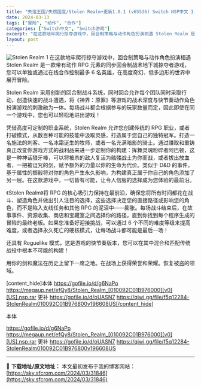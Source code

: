 ```yaml
---
title: "失落王国/失窃国度/Stolen Realm+更新1.0.1 (v65536) Switch NSP中文 1.2G"
date: 2024-03-13
tags: ["冒险", "动作", "合作"]
categories: ["Switch中文", "Switch游戏"]
excerpt: "在这款地牢爬行掠夺游戏中，回合制策略与动作角色扮演相遇 Stolen Realm 是一款带有动作 RPG 元素的同步回合制战术地下城掠夺者游戏，您可以单独或通过在线合作控制最多 6 名英雄，在高度奇幻、低多边形的世界中展开冒险。 Stolen Realm 采用创新的回合制战斗系统，同时回合允许每个团&hellip;"
layout: post
---
```


<img class="aligncenter" src="https://sky.sfcrom.com/wp-content/uploads/2024/03/20240329101214-37eee.jpeg" alt="Stolen Realm 1" />
在这款地牢爬行掠夺游戏中，回合制策略与动作角色扮演相遇
Stolen Realm 是一款带有动作 RPG 元素的同步回合制战术地下城掠夺者游戏，您可以单独或通过在线合作控制最多 6 名英雄，在高度奇幻、低多边形的世界中展开冒险。

Stolen Realm 采用创新的回合制战斗系统，同时回合允许每个团队同时采取行动，创造快速的战斗遭遇，将《神界：原罪》等游戏的战术深度与快节奏动作角色扮演游戏的刺激融为一体。每场战斗都会根据参与的玩家数量而定，因此即使在同一个游戏中，您也可以轻松地进出游戏！

凭借高度可定制的职业系统，Stolen Realm 允许您创建传统的 RPG 职业，或者打破模式，从数百种可能的技能中汲取灵感，打造属于您自己的独特冠军。打造一名施法的刺客、一名冰霜诞生的牧师，或者一名充满暗影的骑士。通过赚取和重铸真正改变你游戏方式的战利品来进一步定制你的构建：挥舞灵魂粉碎者阿巴顿，这是一种神话狼牙棒，可以将被杀的敌人复活为骷髅战士为你而战，或者拔出放血者，一把被诅咒的剑，赋予额外的力量以你的生命为代价。类似于 D&amp;D 的事件，基于属性的掷骰将对你的角色产生永久影响，为构建真正属于你自己的角色添加了另一层。在这款游戏中，一切皆有可能，让令人信服的选择成为您体验的最前沿。

《Stolen Realm》将 RPG 的核心吸引力保持在最前沿，确保您将所有时间都花在战斗、塑造角色并做出引人注目的选择，这些选择决定您的直接路径或影响您的角色，而不是陷入支线任务和其他 RPG 的泥沼中——膨胀。每场战斗结束后，在故事事件、资源收集、商店和宝藏室之间选择你的路径，直到你找到每个程序生成的冒险的最终老板。如果您准备好迎接挑战，可以通过 6 个不同的难度等级来提高难度，或者选择永久死亡的硬核模式，让每场战斗都可能是最后一场！

还具有 Roguelike 模式，这是游戏的快节奏版本，您可以在其中混合和匹配传统战役中根本不可能的构建！

用你的剑和魔法在历史上留下一席之地。在战场上获得荣誉和荣耀。恢复被盗的领域。

[content_hide]本体
https://gofile.io/d/g6NaPo
https://megaup.net/efQy8/Stolen_Realm_[010092C01B976000][v0][US].nsp.rar
更补
https://gofile.io/d/oUASN7
https://qiwi.gg/file/f5q12284-StolenRealm010092C01B976800v196608US[/content_hide]

<!--wechatfans start-->本体
https://gofile.io/d/g6NaPo
https://megaup.net/efQy8/Stolen_Realm_[010092C01B976000][v0][US].nsp.rar
更补
https://gofile.io/d/oUASN7
https://qiwi.gg/file/f5q12284-StolenRealm010092C01B976800v196608US<!--wechatfans end-->

---
📖 **下载地址/原文地址：** 本文最初发布于我的博客网站：[https://sky.sfcrom.com/2024/03/31846](https://sky.sfcrom.com/2024/03/31846)
